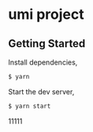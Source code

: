 # umi project

## Getting Started

Install dependencies,

```bash
$ yarn
```

Start the dev server,

```bash
$ yarn start
```
11111
